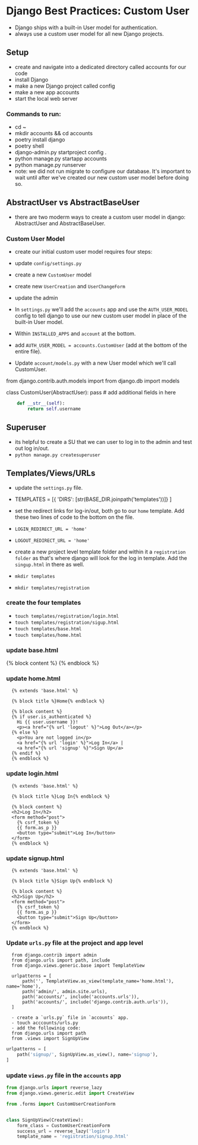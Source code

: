 # Django Best Practices: Custom User

- Django ships with a built-in User model for authentication.
- always use a custom user model for all new Django projects.

## Setup

- create and navigate into a dedicated directory called accounts for our code
- install Django
- make a new Django project called config
- make a new app accounts
- start the local web server

### Commands to run:

- cd ~
- mkdir accounts && cd accounts
- poetry install django
- poetry shell
- django-admin.py startproject config .
- python manage.py startapp accounts
- python manage.py runserver
- note: we did not run migrate to configure our database. It's important to wait until after we've created our new custom user model before doing so.

## AbstractUser vs AbstractBaseUser

- there are two moderm ways to create a custom user model in django: AbstractUser and AbstractBaseUser.

### Custom User Model

- create our initial custom user model requires four steps:
- update `config/settings.py`
- create a new `CustomUser` model
- create new `UserCreation` and `UserChangeForm`
- update the admin

- In `settings.py` we'll add the `accounts` app and use the `AUTH_USER_MODEL` config to tell django to use our new custom user model in place of the built-in User model.
- Within `INSTALLED_APPS` and `account` at the bottom.
- add `AUTH_USER_MODEL = accounts.CustomUser` (add at the bottom of the entire file).
- Update `account/models.py` with a new User model which we'll call CustomUser.

from django.contrib.auth.models import
from django.db import models

class CustomUser(AbstractUser):
    pass
    # add additional fields in here
```python
    def __str__(self):
        return self.username
```
## Superuser

- its helpful to create a SU that we can user to log in to the admin and test out log in/out. 
- `python manage.py createsuperuser`

## Templates/Views/URLs

- update the `settings.py` file.
- TEMPLATES = [{ 'DIRS': [str(BASE_DIR.joinpath('templates'))]}
]
- set the redirect links for log-in/out, both go to our `home` template. Add these two lines of code to the bottom on the file.
- `LOGIN_REDIRECT_URL = 'home'`
- `LOGOUT_REDIRECT_URL = 'home'`

- create a new project level template folder and within it a `registration folder` as that's where django will look for the log in template. Add the `singup.html` in there as well.
- `mkdir templates`
- `mkdir templates/registration`

### create the four templates

- `touch templates/registration/login.html`
- `touch templates/registration/sigup.html`
- `touch templates/base.html`
- `touch templates/home.html`

### update base.html

<!DOCTYPE html>
<html>
<head>
  <meta charset="utf-8">
  <title>{% block title %}Django Auth Tutorial{% endblock %}</title>
</head>
<body>
  <main>
    {% block content %}
    {% endblock %}
  </main>
</body>
</html>

### update home.html

      {% extends 'base.html' %}

      {% block title %}Home{% endblock %}

      {% block content %}
      {% if user.is_authenticated %}
        Hi {{ user.username }}!
        <p><a href="{% url 'logout' %}">Log Out</a></p>
      {% else %}
        <p>You are not logged in</p>
        <a href="{% url 'login' %}">Log In</a> |
        <a href="{% url 'signup' %}">Sign Up</a>
      {% endif %}
      {% endblock %}

### update login.html

      {% extends 'base.html' %}

      {% block title %}Log In{% endblock %}

      {% block content %}
      <h2>Log In</h2>
      <form method="post">
        {% csrf_token %}
        {{ form.as_p }}
        <button type="submit">Log In</button>
      </form>
      {% endblock %}

### update signup.html

      {% extends 'base.html' %}

      {% block title %}Sign Up{% endblock %}

      {% block content %}
      <h2>Sign Up</h2>
      <form method="post">
        {% csrf_token %}
        {{ form.as_p }}
        <button type="submit">Sign Up</button>
      </form>
      {% endblock %}

### Update `urls.py` file at the project and app level

      from django.contrib import admin
      from django.urls import path, include
      from django.views.generic.base import TemplateView

      urlpatterns = [
          path('', TemplateView.as_view(template_name='home.html'), name='home'),
          path('admin/', admin.site.urls),
          path('accounts/', include('accounts.urls')),
          path('accounts/', include('django.contrib.auth.urls')),
      ]

      - create a `urls.py` file in `accounts` app.
      - touch acccounts/urls.py
      - add the followinig code:
      from django.urls import path
      from .views import SignUpView

```python
urlpatterns = [
    path('signup/', SignUpView.as_view(), name='signup'),
]
```
### update `views.py` file in the `accounts` app

```python
from django.urls import reverse_lazy
from django.views.generic.edit import CreateView

from .forms import CustomUserCreationForm


class SignUpView(CreateView):
    form_class = CustomUserCreationForm
    success_url = reverse_lazy('login')
    template_name = 'registration/signup.html'
```